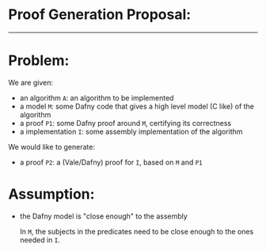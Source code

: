 # Proof Generation Proposal:
----

# Problem:
We are given:
* an algorithm `A`: an algorithm to be implemented
* a model `M`: some Dafny code that gives a high level model (C like) of the algorithm
* a proof `P1`: some Dafny proof around `M`, certifying its correctness
* a implementation `I`: some assembly implementation of the algorithm

We would like to generate:
* a proof `P2`: a (Vale/Dafny) proof for `I`, based on `M` and `P1`

# Assumption:
* the Dafny model is "close enough" to the assembly
    
    In `M`, the subjects in the predicates need to be close enough to the ones needed in `I`. 

